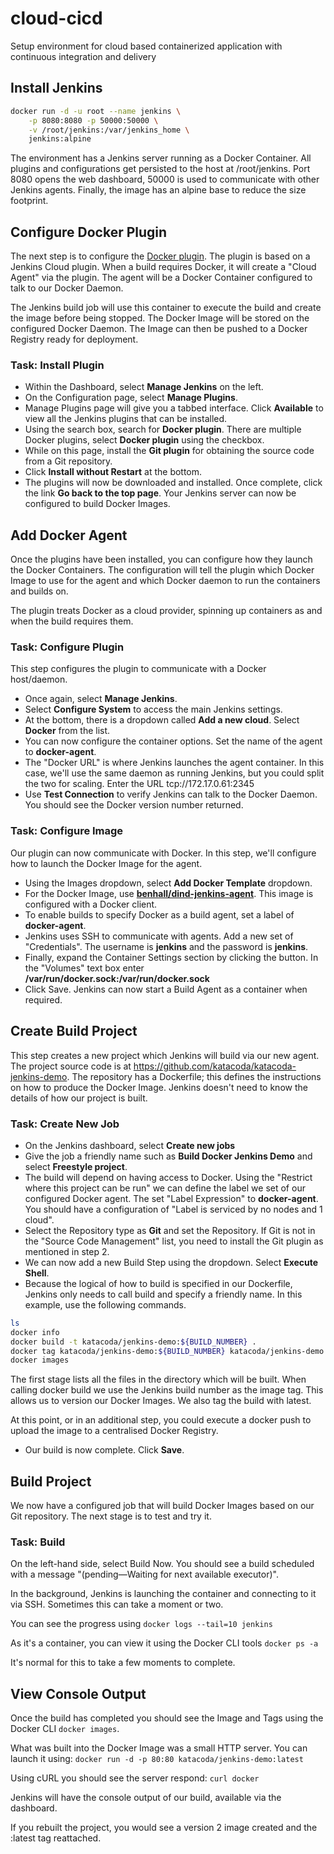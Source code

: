 # cloud-cicd
Setup environment for cloud based containerized application with continuous integration and delivery

## Install Jenkins 
```sh
docker run -d -u root --name jenkins \
    -p 8080:8080 -p 50000:50000 \
    -v /root/jenkins:/var/jenkins_home \
    jenkins:alpine  
```
The environment has a Jenkins server running as a Docker Container.
All plugins and configurations get persisted to the host at /root/jenkins. Port 8080 opens the web dashboard, 50000 is used to communicate with other Jenkins agents. Finally, the image has an alpine base to reduce the size footprint.

## Configure Docker Plugin
The next step is to configure the [Docker plugin](https://wiki.jenkins-ci.org/display/JENKINS/Docker+Plugin). The plugin is based on a Jenkins Cloud plugin. When a build requires Docker, it will create a "Cloud Agent" via the plugin. The agent will be a Docker Container configured to talk to our Docker Daemon.

The Jenkins build job will use this container to execute the build and create the image before being stopped. The Docker Image will be stored on the configured Docker Daemon. The Image can then be pushed to a Docker Registry ready for deployment.

### Task: Install Plugin
- Within the Dashboard, select **Manage Jenkins** on the left.
- On the Configuration page, select **Manage Plugins**.
- Manage Plugins page will give you a tabbed interface. Click **Available** to view all the Jenkins plugins that can be installed.
- Using the search box, search for **Docker plugin**. There are multiple Docker plugins, select **Docker plugin** using the checkbox.
- While on this page, install the **Git plugin** for obtaining the source code from a Git repository.
- Click **Install without Restart** at the bottom.
- The plugins will now be downloaded and installed. Once complete, click the link **Go back to the top page**.
Your Jenkins server can now be configured to build Docker Images.

## Add Docker Agent
Once the plugins have been installed, you can configure how they launch the Docker Containers. The configuration will tell the plugin which Docker Image to use for the agent and which Docker daemon to run the containers and builds on.

The plugin treats Docker as a cloud provider, spinning up containers as and when the build requires them.
### Task: Configure Plugin
This step configures the plugin to communicate with a Docker host/daemon.
- Once again, select **Manage Jenkins**.
- Select **Configure System** to access the main Jenkins settings.
- At the bottom, there is a dropdown called **Add a new cloud**. Select **Docker** from the list.
- You can now configure the container options. Set the name of the agent to **docker-agent**.
- The "Docker URL" is where Jenkins launches the agent container. In this case, we'll use the same daemon as running Jenkins, but you could split the two for scaling. Enter the URL tcp://172.17.0.61:2345
- Use **Test Connection** to verify Jenkins can talk to the Docker Daemon. You should see the Docker version number returned.

### Task: Configure Image
Our plugin can now communicate with Docker. In this step, we'll configure how to launch the Docker Image for the agent.
- Using the Images dropdown, select **Add Docker Template** dropdown.
- For the Docker Image, use [**benhall/dind-jenkins-agent**](https://hub.docker.com/r/benhall/dind-jenkins-agent/). This image is configured with a Docker client.
- To enable builds to specify Docker as a build agent, set a label of **docker-agent**.
- Jenkins uses SSH to communicate with agents. Add a new set of "Credentials". The username is **jenkins** and the password is **jenkins**.
- Finally, expand the Container Settings section by clicking the button. In the "Volumes" text box enter **/var/run/docker.sock:/var/run/docker.sock**
- Click Save.
Jenkins can now start a Build Agent as a container when required.

## Create Build Project
This step creates a new project which Jenkins will build via our new agent. The project source code is at https://github.com/katacoda/katacoda-jenkins-demo. The repository has a Dockerfile; this defines the instructions on how to produce the Docker Image. Jenkins doesn't need to know the details of how our project is built.

### Task: Create New Job
- On the Jenkins dashboard, select **Create new jobs**
- Give the job a friendly name such as **Build Docker Jenkins Demo** and select **Freestyle project**.
- The build will depend on having access to Docker. Using the "Restrict where this project can be run" we can define the label we set of our configured Docker agent. The set "Label Expression" to **docker-agent**. You should have a configuration of "Label is serviced by no nodes and 1 cloud".
- Select the Repository type as **Git** and set the Repository. If Git is not in the "Source Code Management" list, you need to install the Git plugin as mentioned in step 2.
- We can now add a new Build Step using the dropdown. Select **Execute Shell**.
- Because the logical of how to build is specified in our Dockerfile, Jenkins only needs to call build and specify a friendly name.
In this example, use the following commands.
```sh
ls
docker info
docker build -t katacoda/jenkins-demo:${BUILD_NUMBER} .
docker tag katacoda/jenkins-demo:${BUILD_NUMBER} katacoda/jenkins-demo:latest
docker images
```
The first stage lists all the files in the directory which will be built. When calling docker build we use the Jenkins build number as the image tag. This allows us to version our Docker Images. We also tag the build with latest.

At this point, or in an additional step, you could execute a docker push to upload the image to a centralised Docker Registry.

- Our build is now complete. Click **Save**.

## Build Project
We now have a configured job that will build Docker Images based on our Git repository. The next stage is to test and try it.
### Task: Build
On the left-hand side, select Build Now. You should see a build scheduled with a message "(pending—Waiting for next available executor)".

In the background, Jenkins is launching the container and connecting to it via SSH. Sometimes this can take a moment or two.

You can see the progress using `docker logs --tail=10 jenkins`

As it's a container, you can view it using the Docker CLI tools `docker ps -a`

It's normal for this to take a few moments to complete.

## View Console Output
Once the build has completed you should see the Image and Tags using the Docker CLI `docker images`.

What was built into the Docker Image was a small HTTP server. You can launch it using: `docker run -d -p 80:80 katacoda/jenkins-demo:latest`

Using cURL you should see the server respond: `curl docker`

Jenkins will have the console output of our build, available via the dashboard.

If you rebuilt the project, you would see a version 2 image created and the :latest tag reattached.

